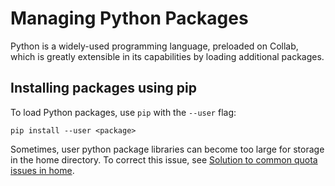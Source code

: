 # Managing Python Packages

Python is a widely-used programming language, preloaded on Collab,
which is greatly extensible in its capabilities by loading additional packages.


## Installing packages using pip

To load Python packages, use `pip` with the `--user` flag:

```
pip install --user <package>
```

Sometimes, user python package libraries can become too large for storage in the home directory. 
To correct this issue, see [Solution to common quota issues in home](../../handling-data/file-storage.md/#solution-to-common-quota-issues-in-home).


